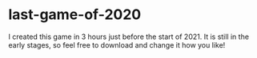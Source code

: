 # last-game-of-2020
I created this game in 3 hours just before the start of 2021. It is still in the early stages, so feel free to download and change it how you like!
